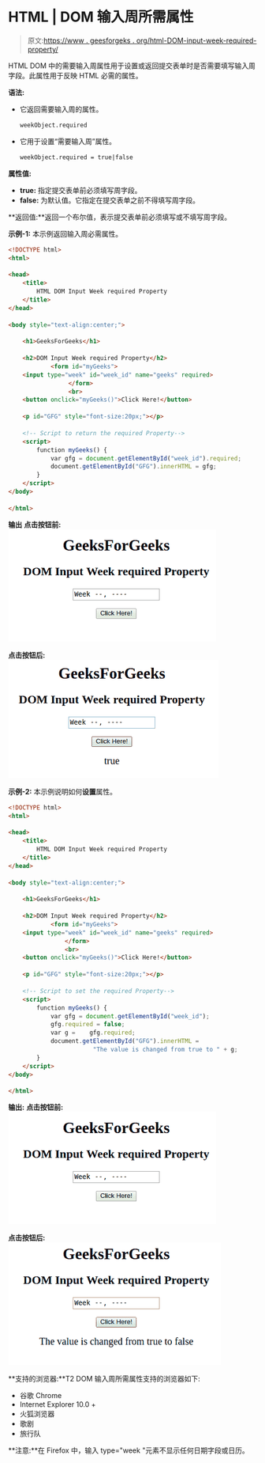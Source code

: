 # HTML | DOM 输入周所需属性

> 原文:[https://www . geesforgeks . org/html-DOM-input-week-required-property/](https://www.geeksforgeeks.org/html-dom-input-week-required-property/)

HTML DOM 中的需要输入周属性用于设置或返回提交表单时是否需要填写输入周字段。此属性用于反映 HTML 必需的属性。

**语法:**

*   它返回需要输入周的属性。

    ```html
    weekObject.required
    ```

*   它用于设置“需要输入周”属性。

    ```html
    weekObject.required = true|false
    ```

**属性值:**

*   **true:** 指定提交表单前必须填写周字段。
*   **false:** 为默认值。它指定在提交表单之前不得填写周字段。

**返回值:**返回一个布尔值，表示提交表单前必须填写或不填写周字段。

**示例-1:** 本示例返回输入周必需属性。

```html
<!DOCTYPE html> 
<html> 

<head> 
    <title> 
        HTML DOM Input Week required Property
    </title> 
</head> 

<body style="text-align:center;"> 

    <h1>GeeksForGeeks</h1> 

    <h2>DOM Input Week required Property</h2> 
            <form id="myGeeks">
    <input type="week" id="week_id" name="geeks" required> 
                 </form>
                 <br>
    <button onclick="myGeeks()">Click Here!</button> 

    <p id="GFG" style="font-size:20px;"></p> 

    <!-- Script to return the required Property-->
    <script> 
        function myGeeks() { 
            var gfg = document.getElementById("week_id").required;
            document.getElementById("GFG").innerHTML = gfg;
        } 
    </script> 
</body> 

</html>                     
```

**输出**
**点击按钮前:**
![](img/e1df15296e941ba4667805dd886f72dd.png)

**点击按钮后:**
![](img/2ceaac39e89f4a46ee5d762a78bf64d4.png)

**示例-2:** 本示例说明如何**设置**属性。

```html
<!DOCTYPE html> 
<html> 

<head> 
    <title> 
        HTML DOM Input Week required Property
    </title> 
</head> 

<body style="text-align:center;"> 

    <h1>GeeksForGeeks</h1> 

    <h2>DOM Input Week required Property</h2> 
            <form id="myGeeks">
    <input type="week" id="week_id" name="geeks" required> 
                </form>
                <br>
    <button onclick="myGeeks()">Click Here!</button> 

    <p id="GFG" style="font-size:20px;"></p> 

    <!-- Script to set the required Property-->
    <script> 
        function myGeeks() { 
            var gfg = document.getElementById("week_id");
            gfg.required = false;
            var g =    gfg.required;        
            document.getElementById("GFG").innerHTML = 
                        "The value is changed from true to " + g;
        } 
    </script> 
</body> 

</html>                    
```

**输出:**
**点击按钮前:**
![](img/e1df15296e941ba4667805dd886f72dd.png)

**点击按钮后:**
![](img/bad2c94cd0ca7e6a4dee232e41ada9cf.png)

**支持的浏览器:**T2 DOM 输入周所需属性支持的浏览器如下:

*   谷歌 Chrome
*   Internet Explorer 10.0 +
*   火狐浏览器
*   歌剧
*   旅行队

**注意:**在 Firefox 中，输入 type="week "元素不显示任何日期字段或日历。